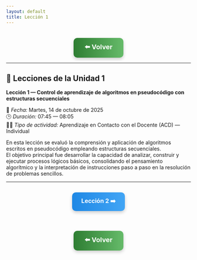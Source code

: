 ```yaml
---
layout: default
title: Lección 1
---
```


<div align="center">

<!-- Botón de regreso al índice -->
<a href="../Unidad1" style="
    background: linear-gradient(90deg, #2E7D32, #66BB6A);
    color: white;
    padding: 12px 30px;
    text-decoration: none;
    font-size: 18px;
    font-weight: bold;
    border-radius: 10px;
    box-shadow: 0 4px 10px rgba(0,0,0,0.2);
    display: inline-block;
    margin-top: 20px;
">
⬅️ Volver
</a>

</div>

---

## 📘 Lecciones de la Unidad 1

**Lección 1 — Control de aprendizaje de algoritmos en pseudocódigo con estructuras secuenciales**

📅 *Fecha:* Martes, 14 de octubre de 2025  
🕒 *Duración:* 07:45 — 08:05  
👨‍🏫 *Tipo de actividad:* Aprendizaje en Contacto con el Docente (ACD) — Individual  

En esta lección se evaluó la comprensión y aplicación de algoritmos escritos en pseudocódigo empleando estructuras secuenciales.  
El objetivo principal fue desarrollar la capacidad de analizar, construir y ejecutar procesos lógicos básicos, consolidando el pensamiento algorítmico y la interpretación de instrucciones paso a paso en la resolución de problemas sencillos.

---

<div align="center" style="display: flex; justify-content: center; gap: 20px; flex-wrap: wrap; margin-bottom: 20px;">

<!-- Botón Clase siguiente -->
<a href="./Leccion2_ProgramaciónenC" style="
    background: linear-gradient(90deg, #1E88E5, #42A5F5);
    color: white;
    padding: 12px 25px;
    text-decoration: none;
    font-size: 16px;
    font-weight: bold;
    border-radius: 10px;
    box-shadow: 0 4px 10px rgba(0,0,0,0.2);
    display: inline-block;
">
Lección 2 ➡️
</a>

</div>

<div align="center">

<!-- Botón de regreso al índice -->
<a href="../Unidad1" style="
    background: linear-gradient(90deg, #2E7D32, #66BB6A);
    color: white;
    padding: 12px 30px;
    text-decoration: none;
    font-size: 18px;
    font-weight: bold;
    border-radius: 10px;
    box-shadow: 0 4px 10px rgba(0,0,0,0.2);
    display: inline-block;
    margin-top: 20px;
">
⬅️ Volver
</a>

</div>
